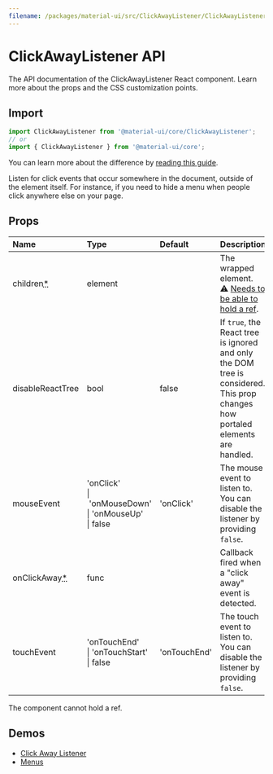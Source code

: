 ```yaml
---
filename: /packages/material-ui/src/ClickAwayListener/ClickAwayListener.js
---
```


<!--- This documentation is automatically generated, do not try to edit it. -->

# ClickAwayListener API

<p class="description">The API documentation of the ClickAwayListener React component. Learn more about the props and the CSS customization points.</p>

## Import

```js
import ClickAwayListener from '@material-ui/core/ClickAwayListener';
// or
import { ClickAwayListener } from '@material-ui/core';
```

You can learn more about the difference by [reading this guide](/guides/minimizing-bundle-size/).

Listen for click events that occur somewhere in the document, outside of the element itself.
For instance, if you need to hide a menu when people click anywhere else on your page.



## Props

| Name | Type | Default | Description |
|:-----|:-----|:--------|:------------|
| <span class="prop-name required">children<abbr title="required">*</abbr></span> | <span class="prop-type">element</span> |  | The wrapped element.<br>⚠️ [Needs to be able to hold a ref](/guides/composition/#caveat-with-refs). |
| <span class="prop-name">disableReactTree</span> | <span class="prop-type">bool</span> | <span class="prop-default">false</span> | If `true`, the React tree is ignored and only the DOM tree is considered. This prop changes how portaled elements are handled. |
| <span class="prop-name">mouseEvent</span> | <span class="prop-type">'onClick'<br>&#124;&nbsp;'onMouseDown'<br>&#124;&nbsp;'onMouseUp'<br>&#124;&nbsp;false</span> | <span class="prop-default">'onClick'</span> | The mouse event to listen to. You can disable the listener by providing `false`. |
| <span class="prop-name required">onClickAway<abbr title="required">*</abbr></span> | <span class="prop-type">func</span> |  | Callback fired when a "click away" event is detected. |
| <span class="prop-name">touchEvent</span> | <span class="prop-type">'onTouchEnd'<br>&#124;&nbsp;'onTouchStart'<br>&#124;&nbsp;false</span> | <span class="prop-default">'onTouchEnd'</span> | The touch event to listen to. You can disable the listener by providing `false`. |

The component cannot hold a ref.


## Demos

- [Click Away Listener](/components/click-away-listener/)
- [Menus](/components/menus/)

